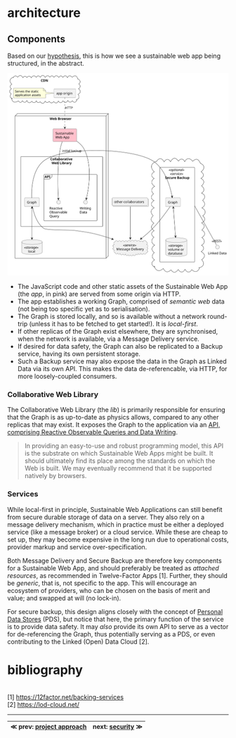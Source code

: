 # architecture

## Components

Based on our [hypothesis](hypothesis.md), this is how we see a sustainable web app being structured, in the abstract.

![architecture components](img/architecture.component.svg)

- The JavaScript code and other static assets of the Sustainable Web App (the _app_, in pink) are served from some origin via HTTP.
- The app establishes a working Graph, comprised of _semantic web_ data (not being too specific yet as to serialisation).
- The Graph is stored locally, and so is available without a network round-trip (unless it has to be fetched to get started!). It is _local-first_.
- If other replicas of the Graph exist elsewhere, they are synchronised, when the network is available, via a Message Delivery service.
- If desired for data safety, the Graph can also be replicated to a Backup service, having its own persistent storage.
- Such a Backup service may also expose the data in the Graph as Linked Data via its own API. This makes the data de-referencable, via HTTP, for more loosely-coupled consumers.

### Collaborative Web Library

The Collaborative Web Library (the _lib_) is primarily responsible for ensuring that the Graph is as up-to-date as physics allows, compared to any other replicas that may exist. It exposes the Graph to the application via an [API, comprising Reactive Observable Queries and Data Writing](xql.md).

> In providing an easy-to-use and robust programming model, this API is the substrate on which Sustainable Web Apps might be built. It should ultimately find its place among the standards on which the Web is built. We may eventually recommend that it be supported natively by browsers.

### Services

While local-first in principle, Sustainable Web Applications can still benefit from secure durable storage of data on a server. They also rely on a message delivery mechanism, which in practice must be either a deployed service (like a message broker) or a cloud service. While these are cheap to set up, they may become expensive in the long run due to operational costs, provider markup and service over-specification.

Both Message Delivery and Secure Backup are therefore key components for a Sustainable Web App, and should preferably be treated as _attached resources_, as recommended in Twelve-Factor Apps [1]. Further, they should be _generic_, that is, not specific to the app. This will encourage an ecosystem of providers, who can be chosen on the basis of merit and value; and swapped at will (no lock-in).

For secure backup, this design aligns closely with the concept of [Personal Data Stores](prior-art.md#personal-data-stores) (PDS), but notice that here, the primary function of the service is to provide data safety. It may _also_ provide its own API to serve as a vector for de-referencing the Graph, thus potentially serving as a PDS, or even contributing to the Linked (Open) Data Cloud [2].

# bibliography
<br>[1] https://12factor.net/backing-services
<br>[2] https://lod-cloud.net/

---

| ≪ prev: [project approach](approach.md) | next: [security](security.md) ≫ |
|-----------------------------------------|---------------------------------|